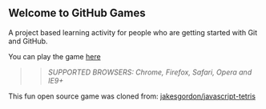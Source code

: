 ## Welcome to GitHub Games

A project based learning activity for people who are getting started with Git and GitHub.

You can play the game [here](https://suterdb.github.io/github-games/)

>> _*SUPPORTED BROWSERS*: Chrome, Firefox, Safari, Opera and IE9+_

This fun open source game was cloned from: [jakesgordon/javascript-tetris](https://github.com/jakesgordon/javascript-tetris)
